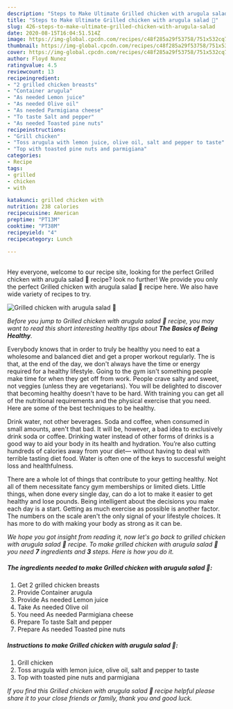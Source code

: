 ```yaml
---
description: "Steps to Make Ultimate Grilled chicken with arugula salad 🥗"
title: "Steps to Make Ultimate Grilled chicken with arugula salad 🥗"
slug: 426-steps-to-make-ultimate-grilled-chicken-with-arugula-salad
date: 2020-08-15T16:04:51.514Z
image: https://img-global.cpcdn.com/recipes/c48f285a29f53758/751x532cq70/grilled-chicken-with-arugula-salad-🥗-recipe-main-photo.jpg
thumbnail: https://img-global.cpcdn.com/recipes/c48f285a29f53758/751x532cq70/grilled-chicken-with-arugula-salad-🥗-recipe-main-photo.jpg
cover: https://img-global.cpcdn.com/recipes/c48f285a29f53758/751x532cq70/grilled-chicken-with-arugula-salad-🥗-recipe-main-photo.jpg
author: Floyd Nunez
ratingvalue: 4.5
reviewcount: 13
recipeingredient:
- "2 grilled chicken breasts"
- "Container arugula"
- "As needed Lemon juice"
- "As needed Olive oil"
- "As needed Parmigiana cheese"
- "To taste Salt and pepper"
- "As needed Toasted pine nuts"
recipeinstructions:
- "Grill chicken"
- "Toss arugula with lemon juice, olive oil, salt and pepper to taste"
- "Top with toasted pine nuts and parmigiana"
categories:
- Recipe
tags:
- grilled
- chicken
- with

katakunci: grilled chicken with 
nutrition: 238 calories
recipecuisine: American
preptime: "PT13M"
cooktime: "PT38M"
recipeyield: "4"
recipecategory: Lunch

---
```

<br>
Hey everyone, welcome to our recipe site, looking for the perfect Grilled chicken with arugula salad 🥗 recipe? look no further! We provide you only the perfect Grilled chicken with arugula salad 🥗 recipe here. We also have wide variety of recipes to try.
<br>


![Grilled chicken with arugula salad 🥗](https://img-global.cpcdn.com/recipes/c48f285a29f53758/751x532cq70/grilled-chicken-with-arugula-salad-🥗-recipe-main-photo.jpg)

<i>Before you jump to Grilled chicken with arugula salad 🥗 recipe, you may want to read this short interesting healthy tips about <strong>The Basics of Being Healthy</strong>.</i>

Everybody knows that in order to truly be healthy you need to eat a wholesome and balanced diet and get a proper workout regularly. The  is that, at the end of the day, we don't always have the time or energy required for a healthy lifestyle. Going to the gym isn't something people make time for when they get off from work. People crave salty and sweet, not veggies (unless they are vegetarians). You will be delighted to discover that becoming healthy doesn't have to be hard. With training you can get all of the nutritional requirements and the physical exercise that you need. Here are some of the best techniques to be healthy.

Drink water, not other beverages. Soda and coffee, when consumed in small amounts, aren't that bad. It will be, however, a bad idea to exclusively drink soda or coffee. Drinking water instead of other forms of drinks is a good way to aid your body in its health and hydration. You’re also cutting hundreds of calories away from your diet— without having to deal with terrible tasting diet food. Water is often one of the keys to successful weight loss and healthfulness.

There are a whole lot of things that contribute to your getting healthy. Not all of them necessitate fancy gym memberships or limited diets. Little things, when done every single day, can do a lot to make it easier to get healthy and lose pounds. Being intelligent about the decisions you make each day is a start. Getting as much exercise as possible is another factor. The numbers on the scale aren't the only signal of your lifestyle choices. It has more to do with making your body as strong as it can be. 


<i>We hope you got insight from reading it, now let's go back to grilled chicken with arugula salad 🥗 recipe. To make grilled chicken with arugula salad 🥗 you need <strong>7</strong> ingredients and <strong>3</strong> steps. Here is how you do it.
</i>

##### The ingredients needed to make Grilled chicken with arugula salad 🥗:

1. Get 2 grilled chicken breasts
1. Provide Container arugula
1. Provide As needed Lemon juice
1. Take As needed Olive oil
1. You need As needed Parmigiana cheese
1. Prepare To taste Salt and pepper
1. Prepare As needed Toasted pine nuts


##### Instructions to make Grilled chicken with arugula salad 🥗:

1. Grill chicken
1. Toss arugula with lemon juice, olive oil, salt and pepper to taste
1. Top with toasted pine nuts and parmigiana


<i>If you find this Grilled chicken with arugula salad 🥗 recipe helpful please share it to your close friends or family, thank you and good luck.</i>
